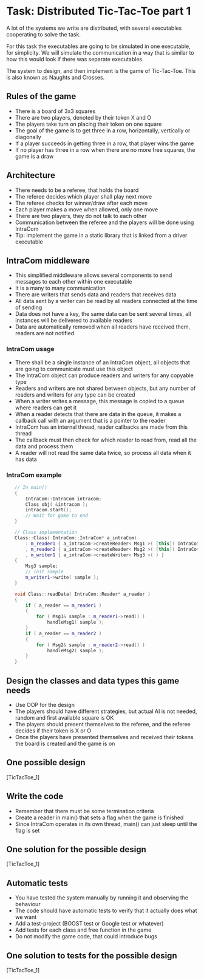 # Task: Distributed Tic-Tac-Toe part 1
A lot of the systems we write are distributed, with several executables cooperating to solve the task.

For this task the executables are going to be simulated in one executable, for simplicity.
We will simulate the communication in a way that is similar to how this would look if there was separate executables.

The system to design, and then implement is the game of Tic-Tac-Toe. This is also known as Naughts and Crosses.

## Rules of the game
- There is a board of 3x3 squares
- There are two players, denoted by their token X and O
- The players take turn on placing their token on one square
- The goal of the game is to get three in a row, horizontally, vertically or diagonally
- If a player succeeds in getting three in a row, that player wins the game
- If no player has three in a row when there are no more free squares, the game is a draw

## Architecture
- There needs to be a referee, that holds the board
- The referee decides which player shall play next move
- The referee checks for winner/draw after each move
- Each player makes a move when allowed, only one move
- There are two players, they do not talk to each other
- Communication between the referee and the players will be done using IntraCom
- Tip: implement the game in a static library that is linked from a driver executable

## IntraCom middleware
- This simplified middleware allows several components to send messages to each other within one executable
- It is a many to many communication
- There are writers that sends data and readers that receives data
- All data sent by a writer can be read by all readers connected at the time of sending
- Data does not have a key, the same data can be sent several times, all instances will be delivered to available readers
- Data are automatically removed when all readers have received them, readers are not notified

### IntraCom usage
- There shall be a single instance of an IntraCom object, all objects that are going to communicate must use this object
- The IntraCom object can produce readers and writers for any copyable type
- Readers and writers are not shared between objects, but any number of readers and writers for any type can be created
- When a writer writes a message, this message is copied to a queue where readers can get it
- When a reader detects that there are data in the queue, it makes a callback call with an argument that is a pointer to the reader
- IntraCom has an internal thread, reader callbacks are made from this thread
- The callback must then check for which reader to read from, read all the data and process them
- A reader will not read the same data twice, so process all data when it has data

### IntraCom example
 ~~~{.cpp .numberLines}
    // In main()
    {
        IntraCom::IntraCom intracom;
        Class obj( &intracom );
        intracom.start();
        // Wait for game to end
    }

    // Class implementation
    Class::Class( IntraCom::IntraCom* a_intraCom)
        : m_reader1 { a_intraCom->createReader< Msg1 >( [this]( IntraCom::Reader* a_reader ) { readData( a_reader ); } ) };
        , m_reader2 { a_intraCom->createReader< Msg2 >( [this]( IntraCom::Reader* a_reader ) { readData( a_reader ); } ) };
        , m_writer1 { a_intraCom->createWriter< Msg3 >( ) }
    { 
        Msg3 sample;
        // init sample
        m_writer1->write( sample );
    }

    void Class::readData( IntraCom::Reader* a_reader )
    {
        if ( a_reader == m_reader1 )
        {
            for ( Msg1& sample : m_reader1->read() )
                handleMsg1( sample );
        }
        if ( a_reader == m_reader2 )
        {
            for ( Msg2& sample : m_reader2->read() )
                handleMsg2( sample );
        }
    }
~~~


## Design the classes and data types this game needs
- Use OOP for the design
- The players should have different strategies, but actual AI is not needed, random and first available square is OK
- The players should present themselves to the referee, and the referee decides if their token is X or O
- Once the players have presented themselves and received their tokens the board is created and the game is on

## One possible design
[TicTacToe_1]

## Write the code
- Remember that there must be some termination criteria
- Create a reader in main() that sets a flag when the game is finished
- Since IntraCom operates in its own thread, main() can just sleep until the flag is set

## One solution for the possible design
[TicTacToe_1]


## Automatic tests
- You have tested the system manually by running it and observing the behaviour
- The code should have automatic tests to verify that it actually does what we want
- Add a test-project (BOOST test or Google test or whatever)
- Add tests for each class and free function in the game
- Do not modify the game code, that could introduce bugs

## One solution to tests for the possible design
[TicTacToe_1]

